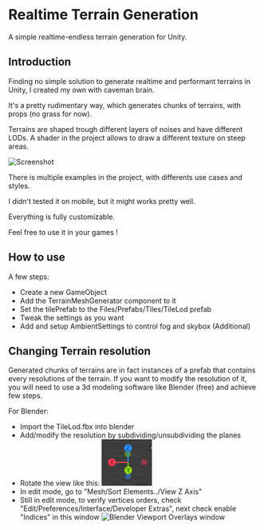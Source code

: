 # Realtime Terrain Generation

 A simple realtime-endless terrain generation for Unity.


## Introduction

Finding no simple solution to generate realtime and performant terrains in Unity, I created my own with caveman brain.

It's a pretty rudimentary way, which generates chunks of terrains, with props (no grass for now).

Terrains are shaped trough different layers of noises and have different LODs. 
A shader in the project allows to draw a different texture on steep areas.

![Screenshot](/relative/path/to/img.jpg?raw=true "Screenshot")

There is multiple examples in the project, with differents use cases and styles.

I didn't tested it on mobile, but it might works pretty well.

Everything is fully customizable.

Feel free to use it in your games !

## How to use

A few steps:
- Create a new GameObject
- Add the TerrainMeshGenerator component to it
- Set the tilePrefab to the Files/Prefabs/Tiles/TileLod prefab
- Tweak the settings as you want
- Add and setup AmbientSettings to control fog and skybox (Additional)

## Changing Terrain resolution

Generated chunks of terrains are in fact instances of a prefab that contains every resolutions of the terrain. 
If you want to modify the resolution of it, you will need to use a 3d modeling software like Blender (free) and achieve few steps.

For Blender:
- Import the TileLod.fbx into blender
- Add/modify the resolution by subdividing/unsubdividing the planes
- Rotate the view like this: ![Blender View](/Assets/Files/Screenshots/BlenderView.jpg?raw=true "Blender View")
- In edit mode, go to "Mesh/Sort Elements../View Z Axis"
- Still in edit mode, to verify vertices orders, check "Edit/Preferences/Interface/Developer Extras", next check enable "Indices" in this window ![Blender Viewport Overlays window](/relative/path/to/img.jpg?raw=true "Screenshot")


